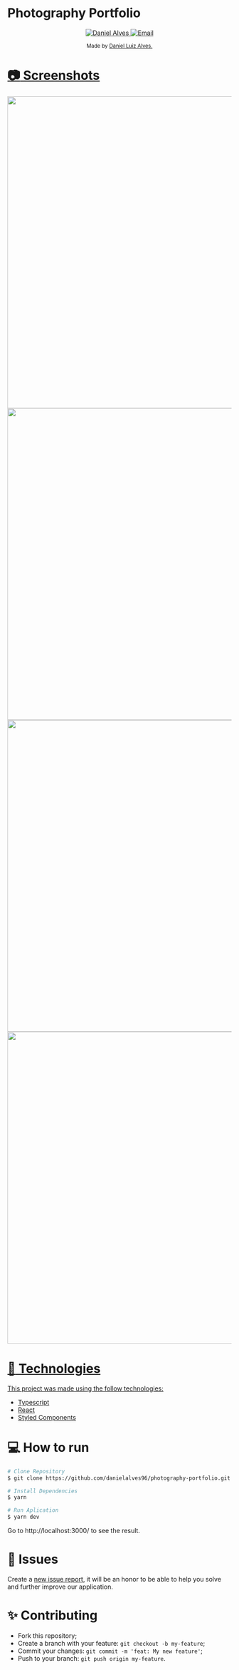 # Photography Portfolio

<p align="center">	
   <a href="https://www.linkedin.com/in/daniel-luiz-alves-791a7911a/">
      <img alt="Daniel Alves" src="https://img.shields.io/badge/-Daniel Luiz Alves-5965e0?style=flat&logo=Linkedin&logoColor=white" />
   </a>
  <a href="mailto:daniel.madeireira@gmail.com">
   <img alt="Email" src="https://img.shields.io/badge/-daniel.madeireira%40gmail.com-%23525DCB" />
  </a>
</p>

<div align="center">
  <sub> Made by
    <a href="https://github.com/LeonneBrito">Daniel Luiz Alves.
  </sub>
</div>
    
# :camera: Screenshots
<div align="center">
   <img src="https://user-images.githubusercontent.com/62755605/156757724-3ea5a7df-e2c2-4553-ad6b-a3603f141e9b.png" width="700" >
   <img src="https://github.com/danielalves96/Images/blob/master/Projetos/GSRega/gallery.png?raw=true" width="700">
   <img src="https://github.com/danielalves96/Images/blob/master/Projetos/GSRega/about_me.png?raw=true" width="700">
   <img src="https://github.com/danielalves96/Images/blob/master/Projetos/GSRega/contact.png?raw=true" width="700">
</div>

# :rocket: Technologies
This project was made using the follow technologies:

* [Typescript](https://www.typescriptlang.org/)      
* [React](https://reactjs.org/)      
* [Styled Components](https://styled-components.com/)

# :computer: How to run

```bash
# Clone Repository
$ git clone https://github.com/danielalves96/photography-portfolio.git
```

```bash
# Install Dependencies
$ yarn

# Run Aplication
$ yarn dev
```
Go to http://localhost:3000/ to see the result.

# :bug: Issues

Create a <a href="https://github.com/danielalves96/photography-portfolio/issues">new issue report</a>, it will be an honor to be able to help you solve and further improve our application.

# :sparkles: Contributing

- Fork this repository;
- Create a branch with your feature: `git checkout -b my-feature`;
- Commit your changes: `git commit -m 'feat: My new feature'`;
- Push to your branch: `git push origin my-feature`.
